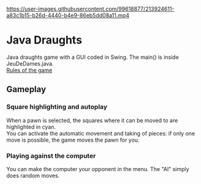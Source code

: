 https://user-images.githubusercontent.com/99618877/213924611-a83c1b15-b26d-4440-b4e9-86eb5dd08a11.mp4

# Java Draughts

Java draughts game with a GUI coded in Swing. The main() is inside JeuDeDames.java.<br>
[Rules of the game](https://en.wikipedia.org/wiki/Checkers)

## Gameplay

### Square highlighting and autoplay

When a pawn is selected, the squares where it can be moved to are highlighted in cyan.<br>
You can activate the automatic movement and taking of pieces: if only one move is possible, the game moves the pawn for you.

### Playing against the computer

You can make the computer your opponent in the menu. The "AI" simply does random moves.
